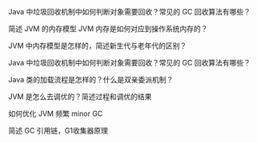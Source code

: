 Java 中垃圾回收机制中如何判断对象需要回收？常见的 GC 回收算法有哪些？

简述 JVM 的内存模型 JVM 内存是如何对应到操作系统内存的？

JVM 中内存模型是怎样的，简述新生代与老年代的区别？

Java 中垃圾回收机制中如何判断对象需要回收？常见的 GC 回收算法有哪些？

Java 类的加载流程是怎样的？什么是双亲委派机制？

JVM 是怎么去调优的？简述过程和调优的结果

如何优化 JVM 频繁 minor GC

简述 GC 引用链，G1收集器原理